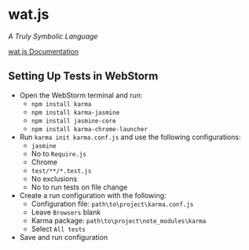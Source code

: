 # wat.js

_A Truly Symbolic Language_


[wat.js Documentation](documentation.md)


## Setting Up Tests in WebStorm

- Open the WebStorm terminal and run:
    - `npm install karma`
    - `npm install karma-jasmine`
    - `npm install jasmine-core`
    - `npm install karma-chrome-launcher`
- Run `karma init karma.conf.js` and use the following configurations:
    - `jasmine`
    - No to `Require.js`
    - Chrome
    - `test/**/*.test.js`
    - No exclusions
    - No to run tests on file change
- Create a run configuration with the following:
    - Configuration file: `path\to\project\karma.conf.js`
    - Leave `Browsers` blank
    - Karma package: `path\to\project\note_modules\karma`
    - Select `All tests`
- Save and run configuration